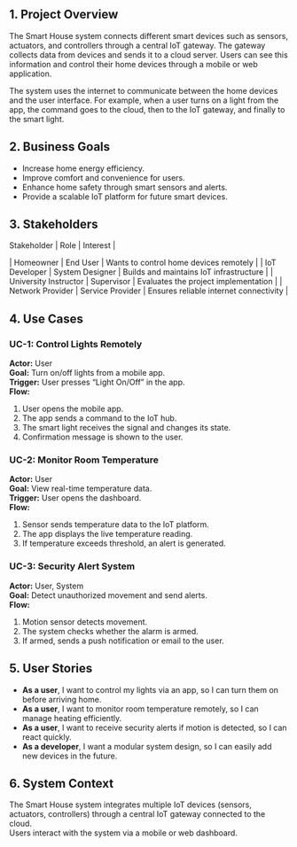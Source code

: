 ## 1. Project Overview

The Smart House system connects different smart devices such as sensors, actuators, and controllers through a central IoT gateway.
The gateway collects data from devices and sends it to a cloud server. Users can see this information and control their home devices through a mobile or web application.

The system uses the internet to communicate between the home devices and the user interface. For example, when a user turns on a light from the app, the command goes to the cloud, then to the IoT gateway, and finally to the smart light.

## 2. Business Goals
- Increase home energy efficiency.
- Improve comfort and convenience for users.
- Enhance home safety through smart sensors and alerts.
- Provide a scalable IoT platform for future smart devices.


## 3. Stakeholders
Stakeholder | Role | Interest |

| Homeowner | End User | Wants to control home devices remotely |
| IoT Developer | System Designer | Builds and maintains IoT infrastructure |
| University Instructor | Supervisor | Evaluates the project implementation |
| Network Provider | Service Provider | Ensures reliable internet connectivity |



## 4. Use Cases
### UC-1: Control Lights Remotely
**Actor:** User  
**Goal:** Turn on/off lights from a mobile app.  
**Trigger:** User presses “Light On/Off” in the app.  
**Flow:**
1. User opens the mobile app.
2. The app sends a command to the IoT hub.
3. The smart light receives the signal and changes its state.
4. Confirmation message is shown to the user.



### UC-2: Monitor Room Temperature
**Actor:** User  
**Goal:** View real-time temperature data.  
**Trigger:** User opens the dashboard.  
**Flow:**
1. Sensor sends temperature data to the IoT platform.
2. The app displays the live temperature reading.
3. If temperature exceeds threshold, an alert is generated.



### UC-3: Security Alert System
**Actor:** User, System  
**Goal:** Detect unauthorized movement and send alerts.  
**Flow:**
1. Motion sensor detects movement.
2. The system checks whether the alarm is armed.
3. If armed, sends a push notification or email to the user.



## 5. User Stories
- **As a user**, I want to control my lights via an app, so I can turn them on before arriving home.  
- **As a user**, I want to monitor room temperature remotely, so I can manage heating efficiently.  
- **As a user**, I want to receive security alerts if motion is detected, so I can react quickly.  
- **As a developer**, I want a modular system design, so I can easily add new devices in the future.



## 6. System Context
The Smart House system integrates multiple IoT devices (sensors, actuators, controllers) through a central IoT gateway connected to the cloud.  
Users interact with the system via a mobile or web dashboard.